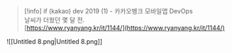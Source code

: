 > [!info] if (kakao) dev 2019 (1) - 카카오뱅크 모바일앱 DevOps  
> 날씨가 더웠던 몇 달 전.  
> [https://www.ryanyang.kr/it/1144/](https://www.ryanyang.kr/it/1144/)  

![[Untitled 8.png|Untitled 8.png]]